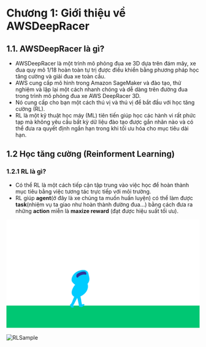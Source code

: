 # Chương 1: Giới thiệu về AWSDeepRacer

## 1.1. AWSDeepRacer là gì?
- AWSDeepRacer là một trình mô phỏng đua xe 3D dựa trên đám mây, xe đua quy mô 1/18 hoàn toàn tự trị được điều khiển bằng phương pháp học tăng cường và giải đua xe toàn cầu.
- AWS cung cấp mô hình trong Amazon SageMaker và đào tạo, thử nghiệm và lặp lại một cách nhanh chóng và dễ dàng trên đường đua trong trình mô phỏng đua xe AWS DeepRacer 3D.
- Nó cung cấp cho bạn một cách thú vị và thú vị để bắt đầu với học tăng cường (RL). 
- RL là một kỹ thuật học máy (ML) tiên tiến giúp học các hành vi rất phức tạp mà không yêu cầu bất kỳ dữ liệu đào tạo được gắn nhãn nào và có thể đưa ra quyết định ngắn hạn trong khi tối ưu hóa cho mục tiêu dài hạn.

## 1.2 Học tăng cường (Reinforment Learning)

### 1.2.1 RL là gì?
- Có thể RL là một cách tiếp cận tập trung vào việc học để hoàn thành mục tiêu bằng việc tương tác trực tiếp với môi trường.
- RL giúp **agent**(ở đây là xe chúng ta muốn huấn luyện) có thể làm được **task**(nhiệm vụ ta giao như hoàn thành đường đua...) bằng cách đưa ra những **action** miễn là **maxize reward** (đạt được hiệu suất tối ưu).

![RLSample](img/RLSample.gif)

![RLSample](https://dev-to-uploads.s3.amazonaws.com/uploads/articles/ku3g98430x8nn7q7snx1.gif)